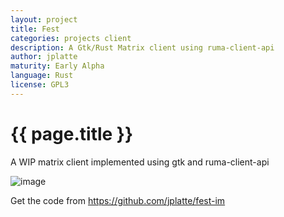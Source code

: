 ```yaml
---
layout: project
title: Fest
categories: projects client
description: A Gtk/Rust Matrix client using ruma-client-api
author: jplatte
maturity: Early Alpha
language: Rust
license: GPL3
---
```


# {{ page.title }}
A WIP matrix client implemented using gtk and ruma-client-api

![image](https://matrix.org/_matrix/media/v1/download/matrix.org/RUOSrACCnOwQVmlBMnhxKAQb)

Get the code from https://github.com/jplatte/fest-im

